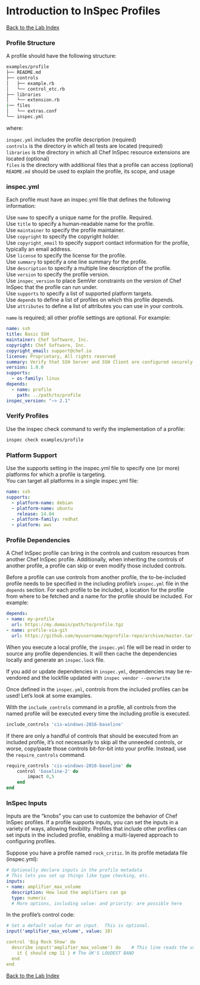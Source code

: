 # Introduction to InSpec Profiles

[Back to the Lab Index](../README.md)

### Profile Structure

A profile should have the following structure:

```bash
examples/profile
├── README.md
├── controls
│   ├── example.rb
│   └── control_etc.rb
├── libraries
│   └── extension.rb
|── files
│   └── extras.conf
└── inspec.yml
```
where:

`inspec.yml` includes the profile description (required)  
`controls` is the directory in which all tests are located (required)  
`libraries` is the directory in which all Chef InSpec resource extensions are located (optional)  
`files` is the directory with additional files that a profile can access (optional)  
`README.md` should be used to explain the profile, its scope, and usage
  
    
### inspec.yml
  
Each profile must have an inspec.yml file that defines the following information:  

Use `name` to specify a unique name for the profile. Required.  
Use `title` to specify a human-readable name for the profile.  
Use `maintainer` to specify the profile maintainer.  
Use `copyright` to specify the copyright holder.  
Use `copyright_email` to specify support contact information for the profile, typically an email address.  
Use `license` to specify the license for the profile.  
Use `summary` to specify a one line summary for the profile.  
Use `description` to specify a multiple line description of the profile.  
Use `version` to specify the profile version.  
Use `inspec_version` to place SemVer constraints on the version of Chef InSpec that the profile can run under.  
Use `supports` to specify a list of supported platform targets.  
Use `depends` to define a list of profiles on which this profile depends.  
Use `attributes` to define a list of attributes you can use in your controls.  
  
`name` is required; all other profile settings are optional. For example:  
```yml
name: ssh
title: Basic SSH
maintainer: Chef Software, Inc.
copyright: Chef Software, Inc.
copyright_email: support@chef.io
license: Proprietary, All rights reserved
summary: Verify that SSH Server and SSH Client are configured securely
version: 1.0.0
supports:
  - os-family: linux
depends:
  - name: profile
    path: ../path/to/profile
inspec_version: "~> 2.1"
```
  

### Verify Profiles
  
Use the inspec check command to verify the implementation of a profile:  
```bash
inspec check examples/profile
```
  

### Platform Support

Use the supports setting in the inspec.yml file to specify one (or more) platforms for which a profile is targeting.   
You can target all platforms in a single inspec.yml file:
```yml
name: ssh
supports:
  - platform-name: debian
  - platform-name: ubuntu
    release: 14.04
  - platform-family: redhat
  - platform: aws
```
  

### Profile Dependencies
A Chef InSpec profile can bring in the controls and custom resources from another Chef InSpec profile. Additionally, when inheriting the controls of another profile, a profile can skip or even modify those included controls.  
  
Before a profile can use controls from another profile, the to-be-included profile needs to be specified in the including profile’s `inspec.yml` file in the `depends` section. For each profile to be included, a location for the profile from where to be fetched and a name for the profile should be included. For example:  
```yml
depends:
- name: my-profile
  url: https://my.domain/path/to/profile.tgz
- name: profile-via-git
  url: https://github.com/myusername/myprofile-repo/archive/master.tar.gz
```

When you execute a local profile, the `inspec.yml` file will be read in order to source any profile dependencies. It will then cache the dependencies locally and generate an `inspec.lock` file.  
  
If you add or update dependencies in `inspec.yml`, dependencies may be re-vendored and the lockfile updated with `inspec vendor --overwrite`  

Once defined in the `inspec.yml`, controls from the included profiles can be used! Let’s look at some examples.  
  
With the `include_controls` command in a profile, all controls from the named profile will be executed every time the including profile is executed.  
  
```ruby
include_controls 'cis-windows-2016-baseline'
```
  
If there are only a handful of controls that should be executed from an included profile, it’s not necessarily to skip all the unneeded controls, or worse, copy/paste those controls bit-for-bit into your profile. Instead, use the `require_controls` command.
  
```ruby
require_controls 'cis-windows-2016-baseline' do
    control 'baseline-2' do
        impact 0,5
    end
end
```
  
### InSpec Inputs
Inputs are the “knobs” you can use to customize the behavior of Chef InSpec profiles. If a profile supports inputs, you can set the inputs in a variety of ways, allowing flexibility. Profiles that include other profiles can set inputs in the included profile, enabling a multi-layered approach to configuring profiles.  
  
Suppose you have a profile named `rock_critic`. In its profile metadata file (inspec.yml):  
```yml
# Optionally declare inputs in the profile metadata
# This lets you set up things like type checking, etc.
inputs:
- name: amplifier_max_volume
  description: How loud the amplifiers can go
  type: numeric
  # More options, including value: and priority: are possible here
```
  
In the profile’s control code:  
```yml
# Set a default value for an input.  This is optional.
input('amplifier_max_volume', value: 10)

control 'Big Rock Show' do
  describe input('amplifier_max_volume') do    # This line reads the value of the input
    it { should cmp 11 } # The UK'S LOUDEST BAND
  end
end
```
  

[Back to the Lab Index](../README.md)